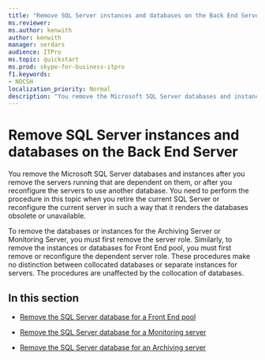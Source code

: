 ```yaml
---
title: "Remove SQL Server instances and databases on the Back End Server"
ms.reviewer: 
ms.author: kenwith
author: kenwith
manager: serdars
audience: ITPro
ms.topic: quickstart
ms.prod: skype-for-business-itpro
f1.keywords:
- NOCSH
localization_priority: Normal
description: "You remove the Microsoft SQL Server databases and instances after you remove the servers running that are dependent on them, or after you reconfigure the servers to use another database. You need to perform the procedure in this topic when you retire the current SQL Server or reconfigure the current server in such a way that it renders the databases obsolete or unavailable."
---
```


# Remove SQL Server instances and databases on the Back End Server

You remove the Microsoft SQL Server databases and instances after you remove the servers running that are dependent on them, or after you reconfigure the servers to use another database. You need to perform the procedure in this topic when you retire the current SQL Server or reconfigure the current server in such a way that it renders the databases obsolete or unavailable.
  
To remove the databases or instances for the Archiving Server or Monitoring Server, you must first remove the server role. Similarly, to remove the instances or databases for Front End pool, you must first remove or reconfigure the dependent server role. These procedures make no distinction between collocated databases or separate instances for servers. The procedures are unaffected by the collocation of databases.
  
## In this section

- [Remove the SQL Server database for a Front End pool](remove-the-sql-server-database-for-a-front-end-pool.md)
    
- [Remove the SQL Server database for a Monitoring server](remove-the-sql-server-database-for-a-monitoring-server.md)
    
- [Remove the SQL Server database for an Archiving server](remove-the-sql-server-database-for-an-archiving-server.md)
    

